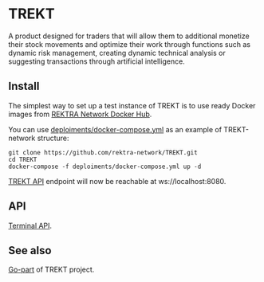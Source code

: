 # TREKT

A product designed for traders that will allow them to additional monetize their stock movements and optimize their work through functions such as dynamic risk management, creating dynamic technical analysis or suggesting transactions through artificial intelligence.


## Install

The simplest way to set up a test instance of TREKT is to use ready Docker images from [REKTRA Network Docker Hub](https://hub.docker.com/u/rektranetwork).

You can use [deploiments/docker-compose.yml](https://github.com/rektra-network/TREKT/blob/master/deploiments/docker-compose.yml) as an example of TREKT-network structure:

    git clone https://github.com/rektra-network/TREKT.git
    cd TREKT
    docker-compose -f deploiments/docker-compose.yml up -d

[TREKT API](https://github.com/rektra-network/TREKT/wiki/Terminal-API) endpoint will now be reachable at ws://localhost:8080.

## API

[Terminal API](https://github.com/rektra-network/TREKT/wiki/Terminal-API).


## See also

[Go-part](https://github.com/rektra-network/trekt-go) of TREKT project.
